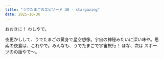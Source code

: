 ```yaml
---
title: "うでたまごのエピソード 30 - stargazing"
date: 2025-10-30
---
```


おおきに！ わしやで。

夜更かしして、うでたまごの黄身で星空想像。宇宙の神秘みたいに深い味や。思索の夜食は、これやで。みんなも、うでたまごで宇宙旅行！ ほな、次は スポーツのの話やで～。
